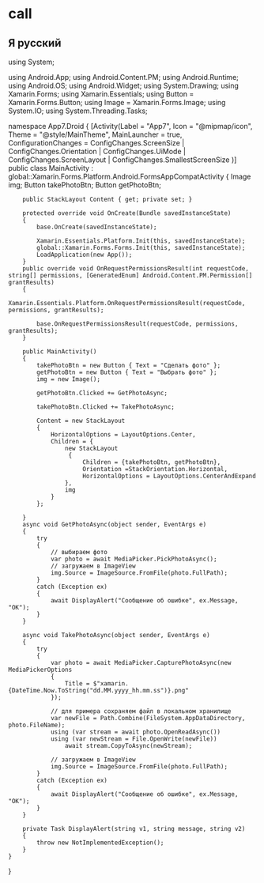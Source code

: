 # call
Я русский
------------------------------------------------------------------
using System;

using Android.App;
using Android.Content.PM;
using Android.Runtime;
using Android.OS;
using Android.Widget;
using System.Drawing;
using Xamarin.Forms;
using Xamarin.Essentials;
using Button = Xamarin.Forms.Button;
using Image = Xamarin.Forms.Image;
using System.IO;
using System.Threading.Tasks;

namespace App7.Droid
{
    [Activity(Label = "App7", Icon = "@mipmap/icon", Theme = "@style/MainTheme", MainLauncher = true, ConfigurationChanges = ConfigChanges.ScreenSize | ConfigChanges.Orientation | ConfigChanges.UiMode | ConfigChanges.ScreenLayout | ConfigChanges.SmallestScreenSize )]
    public class MainActivity : global::Xamarin.Forms.Platform.Android.FormsAppCompatActivity
    {
        Image img;
        Button takePhotoBtn;
        Button getPhotoBtn;

        public StackLayout Content { get; private set; }

        protected override void OnCreate(Bundle savedInstanceState)
        {
            base.OnCreate(savedInstanceState);

            Xamarin.Essentials.Platform.Init(this, savedInstanceState);
            global::Xamarin.Forms.Forms.Init(this, savedInstanceState);
            LoadApplication(new App());
        }
        public override void OnRequestPermissionsResult(int requestCode, string[] permissions, [GeneratedEnum] Android.Content.PM.Permission[] grantResults)
        {
            Xamarin.Essentials.Platform.OnRequestPermissionsResult(requestCode, permissions, grantResults);

            base.OnRequestPermissionsResult(requestCode, permissions, grantResults);
        }

        public MainActivity()
        {
            takePhotoBtn = new Button { Text = "Сделать фото" };
            getPhotoBtn = new Button { Text = "Выбрать фото" };
            img = new Image();

            getPhotoBtn.Clicked += GetPhotoAsync;

            takePhotoBtn.Clicked += TakePhotoAsync;

            Content = new StackLayout
            {
                HorizontalOptions = LayoutOptions.Center,
                Children = {
                    new StackLayout
                     {
                         Children = {takePhotoBtn, getPhotoBtn},
                         Orientation =StackOrientation.Horizontal,
                         HorizontalOptions = LayoutOptions.CenterAndExpand
                    },
                    img
                }
            };

        }
        async void GetPhotoAsync(object sender, EventArgs e)
        {
            try
            {
                // выбираем фото
                var photo = await MediaPicker.PickPhotoAsync();
                // загружаем в ImageView
                img.Source = ImageSource.FromFile(photo.FullPath);
            }
            catch (Exception ex)
            {
                await DisplayAlert("Сообщение об ошибке", ex.Message, "OK");
            }
        }

        async void TakePhotoAsync(object sender, EventArgs e)
        {
            try
            {
                var photo = await MediaPicker.CapturePhotoAsync(new MediaPickerOptions
                {
                    Title = $"xamarin.{DateTime.Now.ToString("dd.MM.yyyy_hh.mm.ss")}.png"
                });

                // для примера сохраняем файл в локальном хранилище
                var newFile = Path.Combine(FileSystem.AppDataDirectory, photo.FileName);
                using (var stream = await photo.OpenReadAsync())
                using (var newStream = File.OpenWrite(newFile))
                    await stream.CopyToAsync(newStream);

                // загружаем в ImageView
                img.Source = ImageSource.FromFile(photo.FullPath);
            }
            catch (Exception ex)
            {
                await DisplayAlert("Сообщение об ошибке", ex.Message, "OK");
            }
        }

        private Task DisplayAlert(string v1, string message, string v2)
        {
            throw new NotImplementedException();
        }
    }
}

